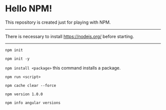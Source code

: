 # Hello NPM!

This repository is created just for playing with NPM.

***

There is necessary to install https://nodejs.org/ before starting.

***

`npm init`

`npm init -y`

`npm install <package>` this command installs a package.

`npm run <script>`

`npm cache clear --force`

`npm version 1.0.0`

`npm info angular versions`
